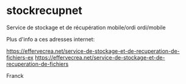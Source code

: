 # stockrecupnet
Service de stockage et de récupération mobile/ordi ordi/mobile

Plus d'info a ces adresses internet:

https://effervecrea.net/service-de-stockage-et-de-recuperation-de-fichiers-ex
https://effervecrea.net/service-de-stockage-et-de-recuperation-de-fichiers

Franck

